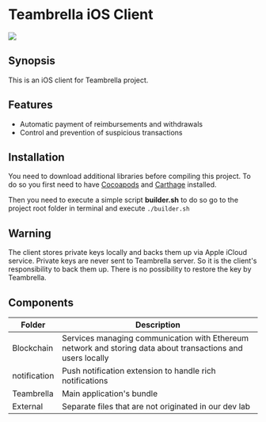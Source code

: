 # Teambrella iOS Client

<a href="https://github.com/apple/swift"><img src="https://img.shields.io/badge/Swift-4.1-F16D39.svg?style=flat"></a>

## Synopsis

This is an iOS client for Teambrella project.

## Features

- Automatic payment of reimbursements and withdrawals
- Control and prevention of suspicious transactions

## Installation

You need to download additional libraries before compiling this project.
To do so you first need to have [Cocoapods](https://cocoapods.org)
and [Carthage](https://github.com/Carthage/Carthage) installed.

Then you need to execute a simple script **builder.sh** to do so go to the project 
root folder in terminal and execute `./builder.sh`

## Warning

The client stores private keys locally and backs them up via Apple iCloud service. Private keys are never sent to Teambrella server. So it is the client's responsibility to back them up. There is no possibility to restore the key by Teambrella.

## Components

| Folder | Description |
|---|---|
| Blockchain | Services managing communication with Ethereum network and storing data about transactions and users locally |
| notification | Push notification extension to handle rich notifications |
| Teambrella | Main application's bundle |
| External | Separate files that are not originated in our dev lab |
